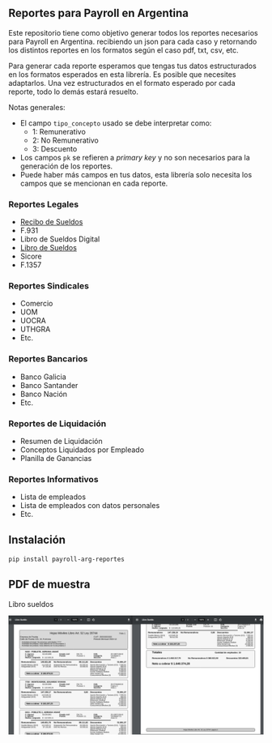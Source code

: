 ## Reportes para Payroll en Argentina

Este repositorio tiene como objetivo generar todos los reportes necesarios para Payroll en Argentina.
recibiendo un json para cada caso y retornando los distintos reportes en los formatos según el caso pdf, txt, csv, etc.

Para generar cada reporte esperamos que tengas tus datos estructurados en los formatos esperados en esta librería. Es posible
que necesites adaptarlos. Una vez estructurados en el formato esperado por cada reporte, todo lo demás estará resuelto.  

Notas generales:
 - El campo `tipo_concepto` usado se debe interpretar como:
   - 1: Remunerativo
   - 2: No Remunerativo
   - 3: Descuento
 - Los campos `pk` se refieren a _primary key_ y no son necesarios para la generación de los reportes.
 - Puede haber más campos en tus datos, esta librería solo necesita los campos que se mencionan en cada reporte.

### Reportes Legales

- [Recibo de Sueldos](https://github.com/Artimezoft/payroll_arg_reportes/blob/develop/docs/recibo-de-sueldos.md)
- F.931
- Libro de Sueldos Digital
- [Libro de Sueldos](https://github.com/Artimezoft/payroll_arg_reportes/blob/develop/docs/libro-de-sueldos.md)
- Sicore
- F.1357


### Reportes Sindicales

- Comercio
- UOM
- UOCRA
- UTHGRA
- Etc.


### Reportes Bancarios

- Banco Galicia
- Banco Santander
- Banco Nación
- Etc.


### Reportes de Liquidación

- Resumen de Liquidación
- Conceptos Liquidados por Empleado
- Planilla de Ganancias

### Reportes Informativos

- Lista de empleados
- Lista de empleados con datos personales
- Etc.


## Instalación

```bash
pip install payroll-arg-reportes
```
## PDF de muestra

Libro sueldos

![Libro Sueldos](https://raw.githubusercontent.com/Artimezoft/payroll_arg_reportes/develop/docs/images/libro-sueldo.png)
